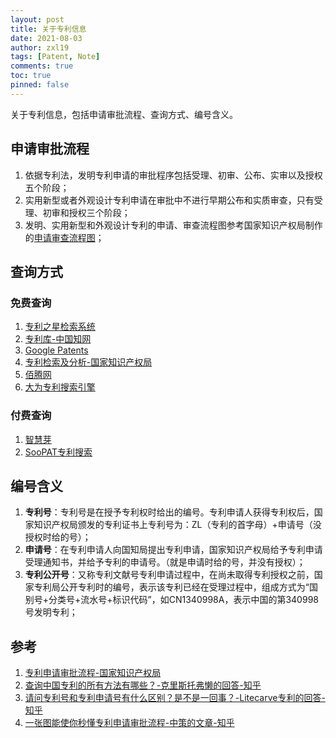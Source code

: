 ```yaml
---
layout: post
title: 关于专利信息
date: 2021-08-03
author: zxl19
tags: [Patent, Note]
comments: true
toc: true
pinned: false
---
```


关于专利信息，包括申请审批流程、查询方式、编号含义。

<!-- more -->

## 申请审批流程

1. 依据专利法，发明专利申请的审批程序包括受理、初审、公布、实审以及授权五个阶段；
2. 实用新型或者外观设计专利申请在审批中不进行早期公布和实质审查，只有受理、初审和授权三个阶段；
3. 发明、实用新型和外观设计专利的申请、审查流程图参考国家知识产权局制作的[申请审查流程图](https://www.cnipa.gov.cn/art/2020/6/5/art_1517_92471.html)；

## 查询方式

### 免费查询

1. [专利之星检索系统](https://cprs.patentstar.com.cn)
2. [专利库-中国知网](https://kns.cnki.net/KNS8?dbcode=SCOD)
3. [Google Patents](https://patents.google.com)
4. [专利检索及分析-国家知识产权局](https://pss-system.cponline.cnipa.gov.cn/conventionalSearch)
5. [佰腾网](https://www.baiten.cn)
6. [大为专利搜索引擎](http://www.innojoy.com/search/home.html)

### 付费查询

1. [智慧芽](https://account.zhihuiya.com)
2. [SooPAT专利搜索](http://www.soopat.com)

## 编号含义

1. **专利号**：专利号是在授予专利权时给出的编号。专利申请人获得专利权后，国家知识产权局颁发的专利证书上专利号为：ZL（专利的首字母）+申请号（没授权时给的号）；
2. **申请号**：在专利申请人向国知局提出专利申请，国家知识产权局给予专利申请受理通知书，并给予专利的申请号。（就是申请时给的号，并没有授权）；
3. **专利公开号**：又称专利文献号专利申请过程中，在尚未取得专利授权之前，国家专利局公开专利时的编号，表示该专利已经在受理过程中，组成方式为“国别号+分类号+流水号+标识代码”，如CN1340998A，表示中国的第340998号发明专利；

## 参考

1. [专利申请审批流程-国家知识产权局](https://www.cnipa.gov.cn/art/2020/6/5/art_1517_92471.html)
2. [查询中国专利的所有方法有哪些？-克里斯托弗懒的回答-知乎](https://www.zhihu.com/question/59967051/answer/171040466)
3. [请问专利号和专利申请号有什么区别？是不是一回事？-Litecarve专利的回答-知乎](https://www.zhihu.com/question/66035671/answer/362167295)
4. [一张图能使你秒懂专利申请审批流程-中策的文章-知乎](https://zhuanlan.zhihu.com/p/34993167)
